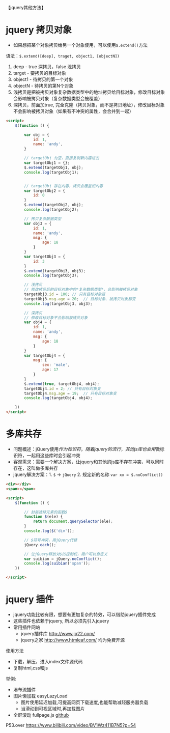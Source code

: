 【jquery其他方法】

# jquery 拷贝对象

- 如果想把某个对象拷贝给另一个对象使用，可以使用`$.extend()`方法

语法：`$.extend([deep], traget, object1, [objectN])`
1. deep - true 深拷贝，false 浅拷贝
2. target - 要拷贝的目标对象
3. object1 - 待拷贝的第一个对象
4. objectN - 待拷贝的第N个对象
5. 浅拷贝是把被拷贝对象复杂数据类型中的地址拷贝给目标对象，修改目标对象会影响被拷贝对象（复杂数据类型会被覆盖）
6. 深拷贝，前面加true, 完全克隆（拷贝对象，而不是拷贝地址），修改目标对象不会影响被拷贝对象（如果有不冲突的属性，会合并到一起）

```html
<script>
	$(function () {

		var obj = {
			id: 1,
			name: 'andy',
		}

		// targetObj 为空，直接复制新内容进去
		var targetObj1 = {};
		$.extend(targetObj1, obj);
		console.log(targetObj1);


		// targetObj 存在内容，拷贝会覆盖旧内容
		var targetObj2 = {
			id: 0
		}
		$.extend(targetObj2, obj);
		console.log(targetObj2);

		// 拷贝复杂数据类型
		var obj3 = {
			id: 1,
			name: 'andy',
			msg: {
				age: 18
			}
		}
		var targetObj3 = {
			id: 3
		}
		$.extend(targetObj3, obj3);
		console.log(targetObj3);

		// 浅拷贝
		// 修改拷贝后的目标对象中的*复杂数据类型*，会影响被拷贝对象
		targetObj3.id = 100; // 只有目标对象变
		targetObj3.msg.age = 20;  // 目标对象、被拷贝对象都变
		console.log(targetObj3, obj3);

		// 深拷贝
		// 修改目标对象不会影响被拷贝对象
		var obj4 = {
			id: 1,
			name: 'andy',
			msg: {
				age: 18
			}
		}
		var targetObj4 = {
			msg: {
				sex: 'male',
				age: 17
			}
		}
		$.extend(true, targetObj4, obj4);
		targetObj4.id = 2; // 只有目标对象变
		targetObj4.msg.age = 19;  // 只有目标对象变
		console.log(targetObj4, obj4);

	})
</script>
```

# 多库共存

- 问题概述：jQuery使用$作为标识符，随着jquery的流行，其他js库也会用$做标识符，一起用这些库时会引起冲突
- 客观需求：需要一个解决方案，让jquery和其他的js库不存在冲突，可以同时存在，这叫做多库共存
- jquery解决方案：1. `$` -> `jQuery` 2. 规定新的名称 `var xx = $.noConflict()`

```html
<div></div>
<span></span>

<script>
	$(function () {

		// 封装选择元素的函数$
		function $(ele) {
			return document.querySelector(ele);
		}
		console.log($('div'));

		// $符号冲突，用jQuery代替
		jQuery.each();  

		// 让jQuery释放对$的控制权，用户可以自定义
		var suibian = jQuery.noConflict();   
		console.log(suibian('span'));
	})

</script>
```

# jquery 插件

- jquery功能比较有限，想要有更加复杂的特效，可以借助jquery插件完成
- 这些插件也依赖于jquery, 所以必须先引入jquery
- 常用插件网站
  - jquery插件库 http://www.jq22.com/
  - jquery之家 http://www.htmleaf.com/ 均为免费开源


使用方法
- 下载，解压，进入index文件源代码
- 复制html,css和js

举例:
- 瀑布流插件
- 图片懒加载 easyLazyLoad
  - 图片使用延迟加载,可提高网页下载速度,也能帮助减轻服务器负载
  - 当滑动到可视区域时,再加载图片
- 全屏滚动 fullpage.js [github](https://github.com/alvarotrigo/fullPage.js/tree/master/lang/chinese#fullpagejs)

P53.over
https://www.bilibili.com/video/BV1Wz411B7N5?p=54
